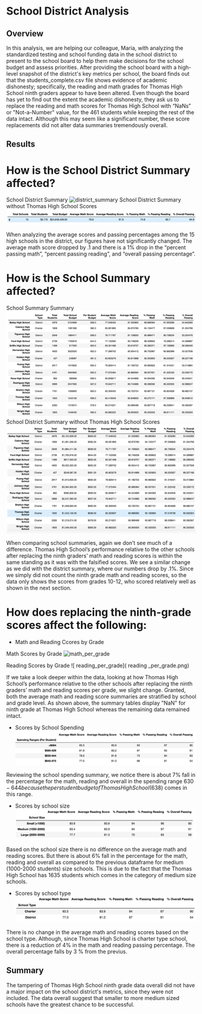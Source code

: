 # School District Analysis

## Overview
In this analysis, we are helping our colleague, Maria, with analyzing the standardized testing and school funding data in the school district to present to the school board to help them make decisions for the school budget and assess priorities. After providing the school board with a high-level snapshot of the district's key metrics per school, the board finds out that the students_complete.csv file shows evidence of academic dishonesty; specifically, the reading and math grades for Thomas High School ninth graders appear to have been altered. Even though the board has yet to find out the extent the academic dishonesty, they ask us to replace the reading and math scores for Thomas High School with “NaNs” or "Not-a-Number" value, for the 461 students while keeping the rest of the data intact. Although this may seem like a significant number, these score replacements did not alter data summaries tremendously overall.

## Results

# How is the School District Summary affected?
School District Summary
![district_summary](district_summary.png)
School District Summary without Thomas High School Scores
![district_summary_THS](district_summary_THS.png)

When analyzing the average scores and passing percentages among the 15 high schools in the district, our figures have not significantly changed. The average math score dropped by .1 and there is a 1% drop in the “percent passing math”, “percent passing reading”, and “overall passing percentage”. 

# How is the School Summary affected?
School Summary Summary
![ per_school_summary]( per_school_summary.png)
School District Summary without Thomas High School Scores
![ per_school_summary_THS]( per_school_summary_THS.png)

When comparing school summaries, again we don’t see much of a difference. Thomas High School’s performance relative to the other schools after replacing the ninth graders’ math and reading scores is within the same standing as it was with the falsified scores. We see a similar change as we did with the district summary, where our numbers drop by .1%. Since we simply did not count the ninth grade math and reading scores, so the data only shows the scores from grades 10-12, who scored relatively well as shown in the next section.

# How does replacing the ninth-grade scores affect the following:

* Math and Reading Ccores by Grade

Math Scores by Grade
![ math_per_grade]( math_per_grade.png)

Reading Scores by Grade
![ reading_per_grade]( reading _per_grade.png)

If we take a look deeper within the data, looking at how Thomas High School’s performance relative to the other schools after replacing the ninth graders’ math and reading scores per grade, we slight change. Granted, both the average math and reading score summaries are stratified by school and grade level. As shown above, the summary tables display "NaN" for ninth grade at Thomas High School whereas the remaining data remained intact. 


* Scores by School Spending
![ spending_summary]( spending_summary.png)

Reviewing the school spending summary, we notice there is about 7% fall in the percentage for the math, reading and overall in the spending range $630-644 because the per student budget of Thomas High School ($638) comes in this range.

 * Scores by school size
![ size_summary]( size_summary.png)

Based on the school size there is no difference on the average math and reading scores. But there is about 6% fall in the percentage for the math, reading and overall as compared to the previous dataframe for medium (1000-2000 students) size schools. This is due to the fact that the Thomas High School has 1635 students which comes in the category of medium size schools.

 * Scores by school type
![ type_summary]( type_summary.png)

There is no change in the average math and reading scores based on the school type. Although, since Thomas High School is charter type school, there is a reduction of 4% in the math and reading passing percentage. The overall percentage falls by 3 % from the previus. 

## Summary

The tampering of Thomas High School ninth grade data overall did not have a major impact on the school district's metrics, since they were not included. The data overall suggest that smaller to more medium sized schools have the greatest chance to be successful. 

